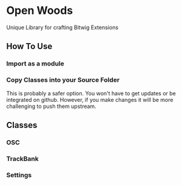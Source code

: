 # Open Woods
Unique Library for crafting Bitwig Extensions 

## How To Use
### Import as a module 

### Copy Classes into your Source Folder
This is probably a safer option. You won't have to get updates or be integrated on github. However, if you make changes it will be more challenging to push them upstream.

### 

## Classes

### OSC

### TrackBank

### Settings

